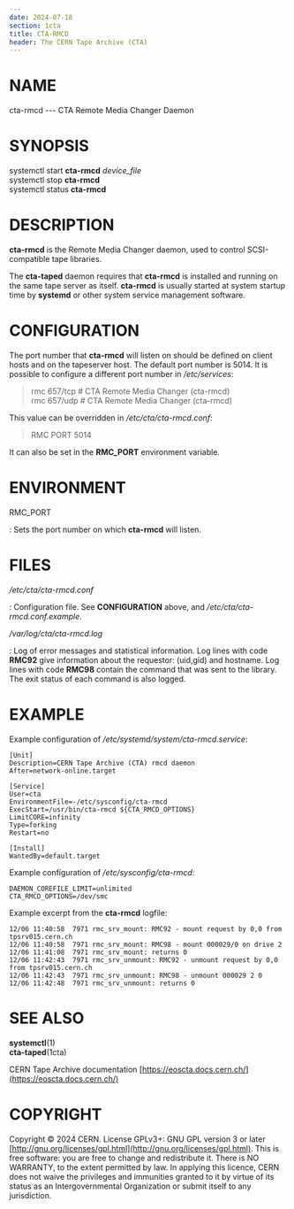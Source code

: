 ```yaml
---
date: 2024-07-18
section: 1cta
title: CTA-RMCD
header: The CERN Tape Archive (CTA)
---
```

<!---
@project      The CERN Tape Archive (CTA)
@copyright    Copyright © 2020-2024 CERN
@license      This program is free software, distributed under the terms of the GNU General Public
              Licence version 3 (GPL Version 3), copied verbatim in the file "COPYING". You can
              redistribute it and/or modify it under the terms of the GPL Version 3, or (at your
              option) any later version.

              This program is distributed in the hope that it will be useful, but WITHOUT ANY
              WARRANTY; without even the implied warranty of MERCHANTABILITY or FITNESS FOR A
              PARTICULAR PURPOSE. See the GNU General Public License for more details.

              In applying this licence, CERN does not waive the privileges and immunities
              granted to it by virtue of its status as an Intergovernmental Organization or
              submit itself to any jurisdiction.
--->

# NAME

cta-rmcd --- CTA Remote Media Changer Daemon

# SYNOPSIS

systemctl start **cta-rmcd** *device_file*\
systemctl stop **cta-rmcd**\
systemctl status **cta-rmcd**

# DESCRIPTION

**cta-rmcd** is the Remote Media Changer daemon, used to control SCSI-compatible tape libraries.

The **cta-taped** daemon requires that **cta-rmcd** is installed and running on the same tape
server as itself. **cta-rmcd** is usually started at system startup time by **systemd** or other
system service management software.

# CONFIGURATION

The port number that **cta-rmcd** will listen on should be defined on client hosts and on the
tapeserver host. The default port number is 5014. It is possible to configure a different port
number in */etc/services*:

> rmc 657/tcp \# CTA Remote Media Changer (cta-rmcd)\
> rmc 657/udp \# CTA Remote Media Changer (cta-rmcd)

This value can be overridden in */etc/cta/cta-rmcd.conf*:

> RMC PORT 5014

It can also be set in the **RMC_PORT** environment variable.

# ENVIRONMENT

RMC_PORT

:   Sets the port number on which **cta-rmcd** will listen.

# FILES

*/etc/cta/cta-rmcd.conf*

:   Configuration file. See **CONFIGURATION** above, and
    */etc/cta/cta-rmcd.conf.example*.

*/var/log/cta/cta-rmcd.log*

:   Log of error messages and statistical information. Log lines with
    code **RMC92** give information about the requestor: (uid,gid) and
    hostname. Log lines with code **RMC98** contain the command that was
    sent to the library. The exit status of each command is also logged.

# EXAMPLE

Example configuration of */etc/systemd/system/cta-rmcd.service*:

    [Unit]
    Description=CERN Tape Archive (CTA) rmcd daemon
    After=network-online.target

    [Service]
    User=cta
    EnvironmentFile=-/etc/sysconfig/cta-rmcd
    ExecStart=/usr/bin/cta-rmcd ${CTA_RMCD_OPTIONS}
    LimitCORE=infinity
    Type=forking
    Restart=no

    [Install]
    WantedBy=default.target

Example configuration of */etc/sysconfig/cta-rmcd*:

    DAEMON_COREFILE_LIMIT=unlimited
    CTA_RMCD_OPTIONS=/dev/smc

Example excerpt from the **cta-rmcd** logfile:

    12/06 11:40:58  7971 rmc_srv_mount: RMC92 - mount request by 0,0 from tpsrv015.cern.ch
    12/06 11:40:58  7971 rmc_srv_mount: RMC98 - mount 000029/0 on drive 2
    12/06 11:41:08  7971 rmc_srv_mount: returns 0
    12/06 11:42:43  7971 rmc_srv_unmount: RMC92 - unmount request by 0,0 from tpsrv015.cern.ch
    12/06 11:42:43  7971 rmc_srv_unmount: RMC98 - unmount 000029 2 0
    12/06 11:42:48  7971 rmc_srv_unmount: returns 0

# SEE ALSO

**systemctl**(1)\
**cta-taped**(1cta)

CERN Tape Archive documentation [https://eoscta.docs.cern.ch/](https://eoscta.docs.cern.ch/)

# COPYRIGHT

Copyright © 2024 CERN. License GPLv3+: GNU GPL version 3 or later [http://gnu.org/licenses/gpl.html](http://gnu.org/licenses/gpl.html).
This is free software: you are free to change and redistribute it. There is NO WARRANTY, to the extent permitted by law.
In applying this licence, CERN does not waive the privileges and immunities granted to it by virtue of its status as an
Intergovernmental Organization or submit itself to any jurisdiction.
